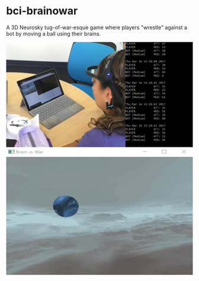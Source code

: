 # bci-brainowar

A 3D Neurosky tug-of-war-esque game where players "wrestle" against a bot by moving a ball using their brains.

<img src='img/brainowar.png'>

<img src='img/brainowar2.png'>

